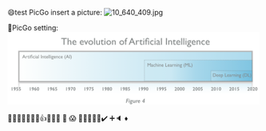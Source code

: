 😄test PicGo
insert a picture:
![10_640_409.jpg](http://blog.ligene.cn/imageBed/10_640_409.jpg)

📘PicGo setting:
![AI-1.png](https://raw.githubusercontent.com/adong77/ligene/master/imageBed/AI-1.png)



🦠🧬🌲🔮🤦‍♂‍👇👍🧪🙏👏 💯 😱 🔖📘😄✨😍✔️
➕🔈 ♦
